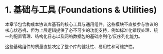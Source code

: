 # 1. 基础与工具 (Foundations & Utilities)

本章节包含构成本协议库基石的核心工具与通用组件。这些模块不直接参与协议的核心状态机，但为上层逻辑提供了必不可少的功能支持，例如标准化错误处理、统一的配置管理、结构化日志以及网络数据包的基础序列化/反序列化能力。

这些基础组件的质量直接决定了整个库的健壮性、易用性和可维护性。
